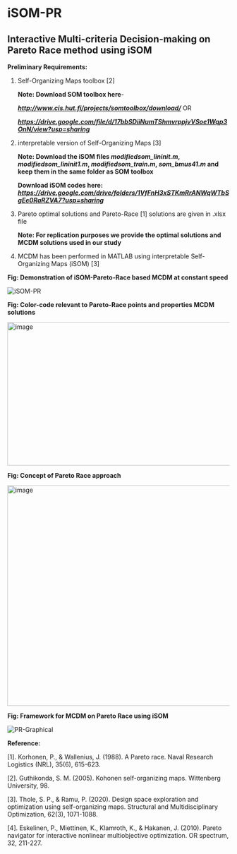 # iSOM-PR
## Interactive Multi-criteria Decision-making on Pareto Race method using iSOM
**Preliminary Requirements:**
1. Self-Organizing Maps toolbox [2]
   
   **Note: Download SOM toolbox here**-
   
   ***http://www.cis.hut.fi/projects/somtoolbox/download/*** OR
   
   ***https://drive.google.com/file/d/17bbSDiiNumTShmvrppjvVSoe1Wqp3OnN/view?usp=sharing***
  
3. interpretable version of Self-Organizing Maps [3]
   
   **Note: Download the iSOM files *modifiedsom_lininit.m*, *modifiedsom_lininit1.m*, *modifiedsom_train.m*, *som_bmus41.m* and keep them in the same folder as SOM toolbox**

   **Download iSOM codes here: *https://drive.google.com/drive/folders/1VfFnH3xSTKmRrANWqWTbSgEe0RaRZVA7?usp=sharing***
   
5. Pareto optimal solutions and Pareto-Race [1] solutions are given in .xlsx file
   
    **Note: For replication purposes we provide the optimal solutions and MCDM solutions used in our study**
   
7. MCDM has been performed in MATLAB using interpretable Self-Organizing Maps (iSOM) [3]



**Fig: Demonstration of iSOM-Pareto-Race based MCDM at constant speed**

![iSOM-PR](https://github.com/deepanshuIITM/iSOM-PR/assets/137225940/418fd76f-0cc7-4404-8ef1-945bcbcea64c)


**Fig: Color-code relevant to Pareto-Race points and properties MCDM solutions**

<img src="https://github.com/deepanshuIITM/iSOM-PR/assets/137225940/1b17394f-f605-4996-b0c3-e49febbba88e" alt="image" width="650" height="325">

**Fig: Concept of Pareto Race approach**

<img src="https://github.com/deepanshuIITM/iSOM-PR/assets/137225940/98f2c635-e008-491f-a159-0c004fef113c" alt="image" width="550" height="500">

**Fig: Framework for MCDM on Pareto Race using iSOM**

![PR-Graphical](https://github.com/deepanshuIITM/iSOM-PR/assets/137225940/d72137f1-1170-4209-97d2-7d9a654b91e5)






**Reference:**

[1]. Korhonen, P., & Wallenius, J. (1988). A Pareto race. Naval Research Logistics (NRL), 35(6), 615-623.

[2]. Guthikonda, S. M. (2005). Kohonen self-organizing maps. Wittenberg University, 98.

[3]. Thole, S. P., & Ramu, P. (2020). Design space exploration and optimization using self-organizing maps. Structural and Multidisciplinary Optimization, 62(3), 1071-1088.

[4]. Eskelinen, P., Miettinen, K., Klamroth, K., & Hakanen, J. (2010). Pareto navigator for interactive nonlinear multiobjective optimization. OR spectrum, 32, 211-227.

